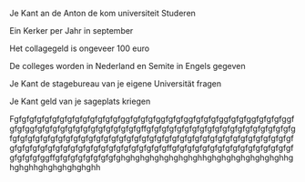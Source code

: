 Je Kant an de Anton de kom universiteit Studeren

Ein Kerker per Jahr in september

Het collagegeld is ongeveer 100 euro

De colleges worden in Nederland en Semite in Engels gegeven

Je Kant de stagebureau van je eigene Universität fragen

Je Kant geld van je sageplats kriegen 



Fgfgfgfgfgfgfgfgfgfgfgfgfgfgfggfgfgfgfggfgfgfggfgfgfgfggfgfgfggfgfgfgfggfgfgfggfgfgfgfgfgfgfgfgfgfgfgfgfgfgffgfgfgfgfgfgfgfgfgfgfgfgfgfgfgfgfgfgfgfgfgfgfgfgfgfgfgfgfgfgfgfgfgfgfgfgfgfgfgfgfgfgfgfgfgfgfgfgfgfgfgfgfgfgfgfgfgfgfgfgfgfgfgfgfgfgfgfgfgfgfgfgfgfgfgfgfgfgffgfgfgfgfgfgfgfgfgfgfgfgfgfgfgfgfgfgfgfgfggffgfgfgfgfgfgfgfgfghghghghghghghghghhghghghghghghghghhghghghhghghghghghghh